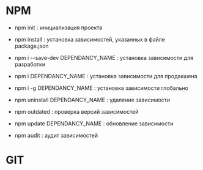 # NPM

- npm init : инициализация проекта
- npm install : установка зависимостей, указанных в файле package.json

- npm i --save-dev DEPENDANCY_NAME : установка зависимости для разработки
- npm i DEPENDANCY_NAME : установка зависимости для продакшена
- npm i -g DEPENDANCY_NAME : установка зависимости глобально
- npm uninstall DEPENDANCY_NAME : удаление зависимости

- npm outdated : проверка версий зависимостей
- npm update DEPENDANCY_NAME : обновление зависимости

- npm audit : аудит зависимостей

# GIT

